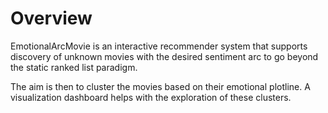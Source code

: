 # Overview
EmotionalArcMovie is an interactive recommender system  that supports discovery of unknown
           movies
                    with the desired
                    sentiment arc to go beyond the static ranked list paradigm.
                    
 The aim is then to cluster the movies based on their emotional plotline. A visualization dashboard helps with the exploration of these clusters.

